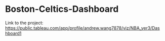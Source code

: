 # Boston-Celtics-Dashboard

Link to the project: https://public.tableau.com/app/profile/andrew.wang7878/viz/NBA_ver3/Dashboard1
